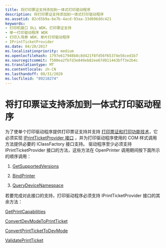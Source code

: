 ```yaml
---
title: 将打印票证支持添加到一体式打印驱动程序
description: 将打印票证支持添加到一体式打印驱动程序
ms.assetid: 82c65b9a-6e7b-4acd-93aa-33d696ddc421
keywords:
- 打印机接口 DLL WDK，打印票证支持
- 单一打印驱动程序 WDK
- 打印入场券 WDK，单片打印驱动程序
- IPrintTicketProvider
ms.date: 04/20/2017
ms.localizationpriority: medium
ms.openlocfilehash: 1797e617948b8c8d421f8fd56f65374e56ced1b7
ms.sourcegitcommit: f500ea2fbfd3e849eb82ee67d011443bff3e2b4c
ms.translationtype: MT
ms.contentlocale: zh-CN
ms.lasthandoff: 08/31/2020
ms.locfileid: "89218274"
---
```

# <a name="adding-print-ticket-support-to-monolithic-print-drivers"></a>将打印票证支持添加到一体式打印驱动程序


为了使单个打印驱动程序提供打印票证支持并支持 [打印票证和打印功能技术](print-ticket-and-print-capabilities-technologies.md)，它必须实现 [IPrintTicketProvider 接口](/previous-versions/windows/hardware/drivers/ff554375(v=vs.85)) ，并为打印驱动程序使用的 COM 样式调用方法提供必要的 IClassFactory 接口支持。 驱动程序至少必须支持 IPrintTicketProvider 接口的方法，这些方法在 OpenPrinter 调用期间按下面所示的顺序调用：

1.  [GetSupportedVersions](getsupportedversions.md)

2.  [BindPrinter](bindprinter.md)

3.  [QueryDeviceNamespace](querydevicenamespace.md)

若要完成对此接口的支持，打印驱动程序必须支持 IPrintTicketProvider 接口的其余方法：

[GetPrintCapabilities](getprintcapabilities.md)

[ConvertDevModeToPrintTicket](convertdevmodetoprintticket2.md)

[ConvertPrintTicketToDevMode](convertprinttickettodevmode.md)

[ValidatePrintTicket](validateprintticket.md)

 

